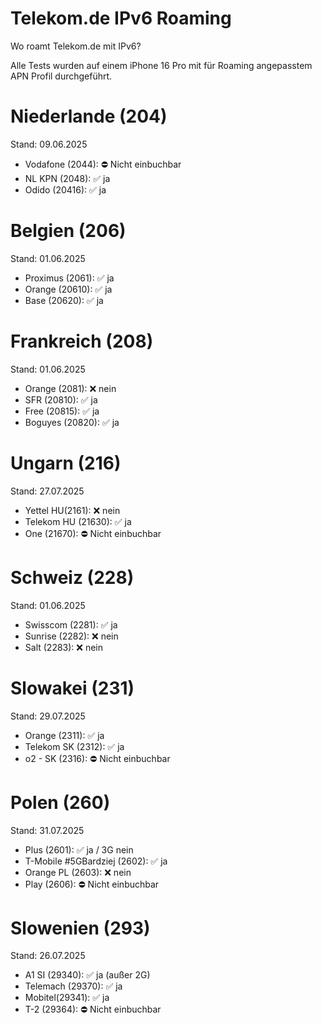 # Telekom.de IPv6 Roaming
Wo roamt Telekom.de mit IPv6?

Alle Tests wurden auf einem iPhone 16 Pro mit für Roaming angepasstem APN Profil durchgeführt.

# Niederlande (204)
Stand: 09.06.2025
- Vodafone (2044): ⛔️ Nicht einbuchbar
- NL KPN (2048): ✅ ja
- Odido (20416): ✅ ja

 # Belgien (206)
Stand: 01.06.2025
- Proximus (2061): ✅ ja
- Orange (20610): ✅ ja
- Base (20620): ✅ ja

# Frankreich (208)
Stand: 01.06.2025
- Orange (2081): ❌ nein
- SFR (20810): ✅ ja
- Free (20815): ✅ ja
- Boguyes (20820): ✅ ja

# Ungarn (216)
Stand: 27.07.2025
- Yettel HU(2161): ❌ nein
- Telekom HU (21630): ✅ ja
- One (21670): ⛔️ Nicht einbuchbar

# Schweiz (228)
Stand: 01.06.2025
- Swisscom (2281): ✅ ja
- Sunrise (2282): ❌ nein
- Salt (2283): ❌ nein

# Slowakei (231)
Stand: 29.07.2025
- Orange (2311): ✅ ja
- Telekom SK (2312): ✅ ja
- o2 - SK (2316): ⛔️ Nicht einbuchbar

# Polen (260)
Stand: 31.07.2025
- Plus (2601): ✅ ja / 3G nein
- T-Mobile #5GBardziej (2602): ✅ ja
- Orange PL (2603): ❌ nein
- Play (2606): ⛔️ Nicht einbuchbar

# Slowenien (293)
Stand: 26.07.2025
- A1 SI (29340): ✅ ja (außer 2G)
- Telemach (29370):  ✅ ja
- Mobitel(29341): ✅ ja
- T-2 (29364): ⛔️ Nicht einbuchbar
